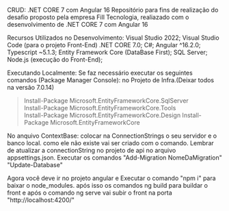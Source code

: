 CRUD: .NET CORE 7 com Angular 16
Repositório para fins de realização do desafio proposto pela empresa Fill Tecnologia, realiazado com o desenvolvimento de .NET CORE 7 com Angular 16

Recursos Utilizados no Desenvolvimento:
Visual Studio 2022;
Visual Studio Code (para o projeto Front-End)
.NET CORE 7.0;
C#;
Angular ^16.2.0;
Typescript ~5.1.3;
Entity Framework Core (DataBase First);
SQL Server;
Node.js (execução do Front-End);

Executando Localmente:
Se faz necessário executar os seguintes comandos (Package Manager Console):
no Projeto de Infra.(Deixar todos na versão 7.0.14)

> Install-Package Microsoft.EntityFrameworkCore.SqlServer  
> Install-Package Microsoft.EntityFrameworkCore.Tools  
> Install-Package Microsoft.EntityFrameworkCore.Design
> Install-Package Microsoft.EntityFrameworkCore

No anquivo ContextBase: colocar na ConnectionStrings o seu servidor e o banco local. como ele não existe vai ser criado com o comando. 
Lembrar de atualizar a connectionString no projeto de api no arquivo appsettings.json.
Executar os comandos 
"Add-Migration NomeDaMigration"
"Update-Database"

Agora você deve ir no projeto angular 
e Executar o comando "npm i" para baixar o node_modules.
após isso os comandos ng build para buildar o front e após o comando ng serve
vai subir o front na porta "http://localhost:4200/"

